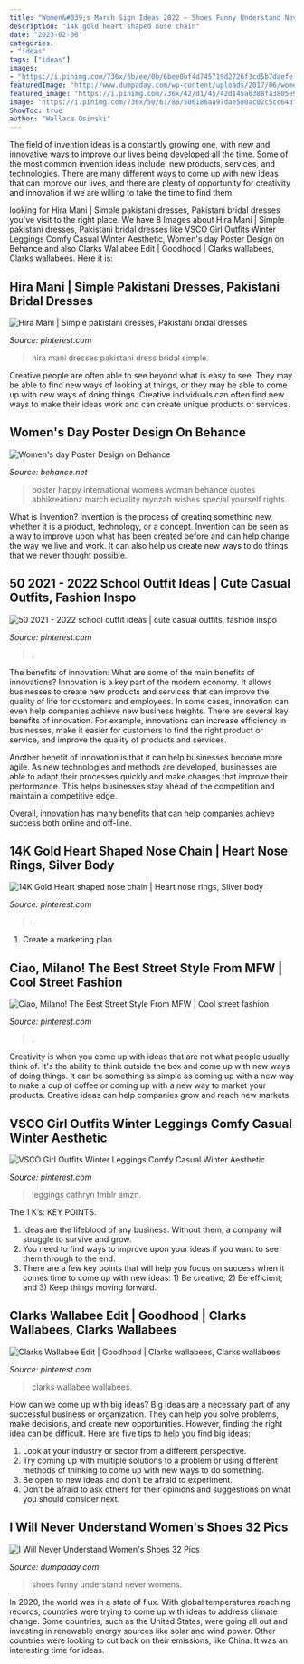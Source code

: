 ```yaml
---
title: "Women&#039;s March Sign Ideas 2022 ~ Shoes Funny Understand Never Womens"
description: "14k gold heart shaped nose chain"
date: "2023-02-06"
categories:
- "ideas"
tags: ["ideas"]
images:
- "https://i.pinimg.com/736x/6b/ee/0b/6bee0bf4d745719d2726f3cd5b7daefe.jpg"
featuredImage: "http://www.dumpaday.com/wp-content/uploads/2017/06/women-shoes-22.jpg"
featured_image: "https://i.pinimg.com/736x/42/d1/45/42d145a6388fa3805e9405a134d3e65a.jpg"
image: "https://i.pinimg.com/736x/50/61/86/506186aa97dae580ac02c5cc643fdb86.jpg"
ShowToc: true
author: "Wallace Osinski"
---
```



The field of invention ideas is a constantly growing one, with new and innovative ways to improve our lives being developed all the time. Some of the most common invention ideas include: new products, services, and technologies. There are many different ways to come up with new ideas that can improve our lives, and there are plenty of opportunity for creativity and innovation if we are willing to take the time to find them.

	

		
looking for Hira Mani | Simple pakistani dresses, Pakistani bridal dresses you've visit to the right place. We have 8 Images about Hira Mani | Simple pakistani dresses, Pakistani bridal dresses like VSCO Girl Outfits Winter Leggings Comfy Casual Winter Aesthetic, Women&#039;s day Poster Design on Behance and also Clarks Wallabee Edit | Goodhood | Clarks wallabees, Clarks wallabees. Here it is:
		
    
## Hira Mani | Simple Pakistani Dresses, Pakistani Bridal Dresses

<img loading=lazy src="https://i.pinimg.com/736x/8c/ff/78/8cff785c7be8b571e56fb80630d3556d.jpg" onerror="this.onerror=null;this.src='https://tse2.mm.bing.net/th?id=OIP.JX0Y-ATPASxjfDhhwsjwOAHaOh&amp;pid=15.1';" alt="Hira Mani | Simple pakistani dresses, Pakistani bridal dresses">

_Source: pinterest.com_

>hira mani dresses pakistani dress bridal simple. 

	

Creative people are often able to see beyond what is easy to see. They may be able to find new ways of looking at things, or they may be able to come up with new ways of doing things. Creative individuals can often find new ways to make their ideas work and can create unique products or services.

    
## Women&#039;s Day Poster Design On Behance

<img loading=lazy src="https://mir-s3-cdn-cf.behance.net/project_modules/disp/2dfd857507179.560ac9ff000f4.jpg" onerror="this.onerror=null;this.src='https://tse3.mm.bing.net/th?id=OIP.Tub274PMbH5AN7f_cQqr2gHaLH&amp;pid=15.1';" alt="Women&#039;s day Poster Design on Behance">

_Source: behance.net_

>poster happy international womens woman behance quotes abhikreationz march equality mynzah wishes special yourself rights. 

	

What is Invention?
Invention is the process of creating something new, whether it is a product, technology, or a concept. Invention can be seen as a way to improve upon what has been created before and can help change the way we live and work. It can also help us create new ways to do things that we never thought possible.

    
## 50 2021 - 2022 School Outfit Ideas | Cute Casual Outfits, Fashion Inspo

<img loading=lazy src="https://i.pinimg.com/474x/67/59/f3/6759f31e1b4fd3c405893c7932448f15.jpg" onerror="this.onerror=null;this.src='https://tse2.mm.bing.net/th?id=OIP.rN8sg5kYeHE0OOduTFM9bQAAAA&amp;pid=15.1';" alt="50 2021 - 2022 school outfit ideas | cute casual outfits, fashion inspo">

_Source: pinterest.com_

>. 

	

The benefits of innovation: What are some of the main benefits of innovations?
Innovation is a key part of the modern economy. It allows businesses to create new products and services that can improve the quality of life for customers and employees. In some cases, innovation can even help companies achieve new business heights.
There are several key benefits of innovation. For example, innovations can increase efficiency in businesses, make it easier for customers to find the right product or service, and improve the quality of products and services.

Another benefit of innovation is that it can help businesses become more agile. As new technologies and methods are developed, businesses are able to adapt their processes quickly and make changes that improve their performance. This helps businesses stay ahead of the competition and maintain a competitive edge.

Overall, innovation has many benefits that can help companies achieve success both online and off-line.

    
## 14K Gold Heart Shaped Nose Chain | Heart Nose Rings, Silver Body

<img loading=lazy src="https://i.pinimg.com/736x/ea/52/e9/ea52e971e1650f1b35823150faf0e161.jpg" onerror="this.onerror=null;this.src='https://tse4.mm.bing.net/th?id=OIP.90oWkb3ZiHXOcB52Vg9xKgHaG1&amp;pid=15.1';" alt="14K Gold Heart shaped nose chain | Heart nose rings, Silver body">

_Source: pinterest.com_

>. 

	

1. Create a marketing plan 

    
## Ciao, Milano! The Best Street Style From MFW | Cool Street Fashion

<img loading=lazy src="https://i.pinimg.com/736x/6b/ee/0b/6bee0bf4d745719d2726f3cd5b7daefe.jpg" onerror="this.onerror=null;this.src='https://tse1.mm.bing.net/th?id=OIP.LfYpPpBeFZUQLD6TfasulwHaLG&amp;pid=15.1';" alt="Ciao, Milano! The Best Street Style From MFW | Cool street fashion">

_Source: pinterest.com_

>. 

	

Creativity is when you come up with ideas that are not what people usually think of. It's the ability to think outside the box and come up with new ways of doing things. It can be something as simple as coming up with a new way to make a cup of coffee or coming up with a new way to market your products. Creative ideas can help companies grow and reach new markets.

    
## VSCO Girl Outfits Winter Leggings Comfy Casual Winter Aesthetic

<img loading=lazy src="https://i.pinimg.com/736x/42/d1/45/42d145a6388fa3805e9405a134d3e65a.jpg" onerror="this.onerror=null;this.src='https://tse3.mm.bing.net/th?id=OIP.cvsMp-GmDMwDt_TNmee2DQHaNd&amp;pid=15.1';" alt="VSCO Girl Outfits Winter Leggings Comfy Casual Winter Aesthetic">

_Source: pinterest.com_

>leggings cathryn tmblr amzn. 

	

The 1 K’s: KEY POINTS.
1. Ideas are the lifeblood of any business. Without them, a company will struggle to survive and grow.
2. You need to find ways to improve upon your ideas if you want to see them through to the end.
3. There are a few key points that will help you focus on success when it comes time to come up with new ideas: 1) Be creative; 2) Be efficient; and 3) Keep things moving forward.

    
## Clarks Wallabee Edit | Goodhood | Clarks Wallabees, Clarks Wallabees

<img loading=lazy src="https://i.pinimg.com/736x/50/61/86/506186aa97dae580ac02c5cc643fdb86.jpg" onerror="this.onerror=null;this.src='https://tse2.mm.bing.net/th?id=OIP.nKXCQlzFVZ206c7x67QtUwHaJ3&amp;pid=15.1';" alt="Clarks Wallabee Edit | Goodhood | Clarks wallabees, Clarks wallabees">

_Source: pinterest.com_

>clarks wallabee wallabees. 

	

How can we come up with big ideas?
Big ideas are a necessary part of any successful business or organization. They can help you solve problems, make decisions, and create new opportunities. However, finding the right idea can be difficult. Here are five tips to help you find big ideas:
1. Look at your industry or sector from a different perspective.
2. Try coming up with multiple solutions to a problem or using different methods of thinking to come up with new ways to do something.
3. Be open to new ideas and don’t be afraid to experiment.
4. Don’t be afraid to ask others for their opinions and suggestions on what you should consider next.

    
## I Will Never Understand Women&#039;s Shoes 32 Pics

<img loading=lazy src="http://www.dumpaday.com/wp-content/uploads/2017/06/women-shoes-22.jpg" onerror="this.onerror=null;this.src='https://tse4.mm.bing.net/th?id=OIP.lvzV0uRdqWyunBwU9w07nQHaLH&amp;pid=15.1';" alt="I Will Never Understand Women&#039;s Shoes 32 Pics">

_Source: dumpaday.com_

>shoes funny understand never womens. 

	

In 2020, the world was in a state of flux. With global temperatures reaching records, countries were trying to come up with ideas to address climate change. Some countries, such as the United States, were going all out and investing in renewable energy sources like solar and wind power. Other countries were looking to cut back on their emissions, like China. It was an interesting time for ideas.

